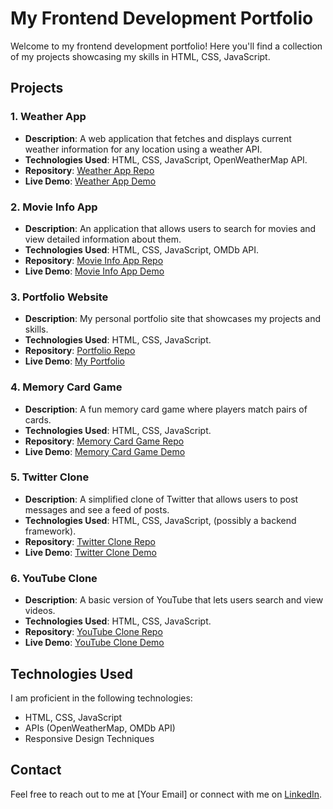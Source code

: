 # My Frontend Development Portfolio  

Welcome to my frontend development portfolio! Here you'll find a collection of my projects showcasing my skills in HTML, CSS, JavaScript.  

## Projects  

### 1. Weather App  
- **Description**: A web application that fetches and displays current weather information for any location using a weather API.  
- **Technologies Used**: HTML, CSS, JavaScript, OpenWeatherMap API.  
- **Repository**: [Weather App Repo](link-to-repo)  
- **Live Demo**: [Weather App Demo](link-to-demo)  

### 2. Movie Info App  
- **Description**: An application that allows users to search for movies and view detailed information about them.  
- **Technologies Used**: HTML, CSS, JavaScript, OMDb API.  
- **Repository**: [Movie Info App Repo](link-to-repo)  
- **Live Demo**: [Movie Info App Demo](link-to-demo)  

### 3. Portfolio Website  
- **Description**: My personal portfolio site that showcases my projects and skills.  
- **Technologies Used**: HTML, CSS, JavaScript.  
- **Repository**: [Portfolio Repo](link-to-repo)  
- **Live Demo**: [My Portfolio](link-to-your-portfolio)  

### 4. Memory Card Game  
- **Description**: A fun memory card game where players match pairs of cards.  
- **Technologies Used**: HTML, CSS, JavaScript.  
- **Repository**: [Memory Card Game Repo](link-to-repo)  
- **Live Demo**: [Memory Card Game Demo](link-to-demo)  

### 5. Twitter Clone  
- **Description**: A simplified clone of Twitter that allows users to post messages and see a feed of posts.  
- **Technologies Used**: HTML, CSS, JavaScript, (possibly a backend framework).  
- **Repository**: [Twitter Clone Repo](link-to-repo)  
- **Live Demo**: [Twitter Clone Demo](link-to-demo)  

### 6. YouTube Clone  
- **Description**: A basic version of YouTube that lets users search and view videos.  
- **Technologies Used**: HTML, CSS, JavaScript.  
- **Repository**: [YouTube Clone Repo](link-to-repo)  
- **Live Demo**: [YouTube Clone Demo](link-to-demo)  

## Technologies Used  
I am proficient in the following technologies:  
- HTML, CSS, JavaScript  
- APIs (OpenWeatherMap, OMDb API)  
- Responsive Design Techniques  

## Contact  
Feel free to reach out to me at [Your Email] or connect with me on [LinkedIn](link-to-linkedin-profile).
